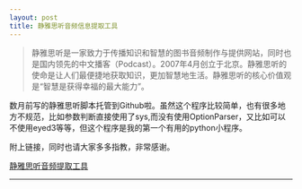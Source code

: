 ```yaml
---
layout: post
title: 静雅思听音频信息提取工具
---
```

>静雅思听是一家致力于传播知识和智慧的图书音频制作与提供网站，同时也是国内领先的中文播客（Podcast）。2007年4月创立于北京。静雅思听的使命是让人们最便捷地获取知识，更加智慧地生活。静雅思听的核心价值观是“智慧是获得幸福的最大能力”。


数月前写的静雅思听脚本托管到Github啦。虽然这个程序比较简单，也有很多地方不规范，比如参数判断直接使用了sys,而没有使用OptionParser，又比如可以不使用eyed3等等，但这个程序是我的第一个有用的python小程序。

附上链接，同时也请大家多多指教，非常感谢。

[静雅思听音频提取工具](https://github.com/yeyuekunlun/JustingAudioInfoExtract)

-----

